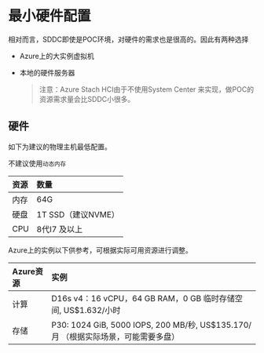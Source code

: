 # 最小硬件配置

相对而言，SDDC即使是POC环境，对硬件的需求也是很高的。因此有两种选择

* Azure上的大实例虚拟机
* 本地的硬件服务器

  > 注意：Azure Stach HCI由于不使用System Center 来实现，做POC的资源需求量会比SDDC小很多。

## 硬件

如下为建议的物理主机最低配置。

不建议使用`动态内存`

| 资源 | 数量 |
| :--- | :--- |
| 内存 | 64G |
| 硬盘 | 1T SSD（建议NVME） |
| CPU | 8代I7  及以上 |

Azure上的实例以下供参考，可根据实际可用资源进行调整。

| Azure资源 | 实例 |
| :--- | :--- |
| 计算 | D16s v4：16 vCPU，64 GB RAM，0 GB 临时存储空间, US$1.632/小时 |
| 存储 | P30: 1024 GiB, 5000 IOPS, 200 MB/秒, US$135.170/月 （根据实际场景，可能需要多盘） |


